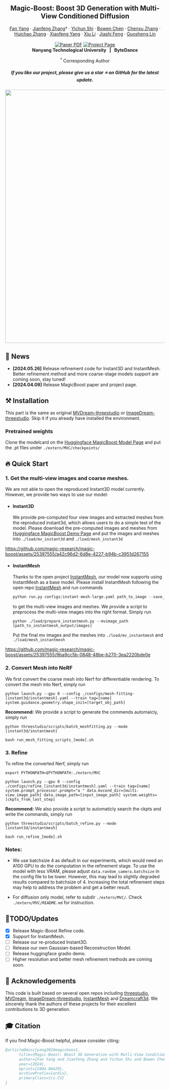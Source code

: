 <p align="center">
  <h2 align="center">Magic-Boost: Boost 3D Generation with Multi-View Conditioned Diffusion</h2>
  <p align="center">
    <a href="https://github.com/yf1019">Fan Yang</a>
    ·
    <a href="http://jeff95.me/">Jianfeng Zhang</a>†
    ·
    <a href="https://seasonsh.github.io/">Yichun Shi</a>
    ·
    <a href="https://magic-research.github.io/magic-boost/">Bowen Chen</a>
    ·
    <a href="https://zhangchenxu528.github.io/">Chenxu Zhang</a>
    ·
    <a href="https://magic-research.github.io/magic-boost/">Huichao Zhang</a>
    ·
    <a href="https://magic-research.github.io/magic-boost/">Xiaofeng Yang</a>
    ·
    <a href="https://lixiulive.com/">Xiu Li</a>
    ·
    <a href="https://sites.google.com/site/jshfeng/home">Jiashi Feng</a>
    ·
    <a href="https://guosheng.github.io/">Guosheng Lin</a>
    <br>
    <br>
        <a href="https://arxiv.org/abs/2404.06429"><img src='https://img.shields.io/badge/arXiv-MagicBoost-red' alt='Paper PDF'></a>
        <a href='https://magic-research.github.io/magic-boost'><img src='https://img.shields.io/badge/Project_Page-MagicBoost-green' alt='Project Page'></a>
    <br>
    <b>Nanyang Technological University &nbsp; | &nbsp;  ByteDance</b>
  </p>  

  <div align="center">
      <sup>†&nbsp;</sup>Corresponding Author
  </div>
    
 <div align="center">
    <h5 align="center"> If you like our project, please give us a star ⭐ on GitHub for the latest update.
  </div> 

  </p>  
    
    
  

<div align="center">
  <img width="800" src="assets/teaser.png">
</div>

## 📢 News
* **[2024.05.26]** Release refinement code for Instant3D and InstantMesh. Better refinement method and more coarse-stage models support are coming soon, stay tuned!
* **[2024.04.09]** Release MagicBoost paper and project page.

## ⚒️ Installation 

This part is the same as original [MVDream-threestudio](https://github.com/bytedance/MVDream-threestudio) or [ImageDream-threestudio](https://github.com/bytedance/ImageDream). Skip it if you already have installed the environment.

### Pretrained weights
Clone the modelcard on the [Huggingface MagicBoost Model Page](https://huggingface.co/yyyfan/magic-boost/) and put the .pt files under  ```./extern/MVC/checkpoints/``` 

## 🔥 Quick Start

### 1. Get the multi-view images and coarse meshes.
We are not able to open the reproduced Instant3D model currently. However, we provide two ways to use our model:

* #### Instant3D
  We provide pre-computed four view images and extracted meshes from the reproduced instant3d, which allows users to do a simple test of the model. 
  Please download the pre-computed images and meshes from [Huggingface MagicBoost Demo Page](https://huggingface.co/datasets/yyyfan/magic-boost-demo) and put the images and meshes into ```./load/mv_instant3d``` and ```./load/mesh_instant3d```

https://github.com/magic-research/magic-boost/assets/25397555/a42c96d2-6d8e-4227-b94b-c3951d267155


* #### InstantMesh
  Thanks to the open project [InstantMesh](https://github.com/TencentARC/InstantMesh), our model now supports using InstantMesh as a base model. Please install InstantMesh following the open repo [InstantMesh](https://github.com/TencentARC/InstantMesh) and run commands 
  ``` python
  python run.py configs/instant-mesh-large.yaml path_to_image --save_video
  ``` 
  to get the multi-view images and meshes.
  We provide a script  to preprocess the multi-view images into the right format. Simply run 
  ```
  python ./load/prepare_instantmesh.py --mvimage_path [path_to_instantmesh_output/images]
  ```
  Put the final mv images and the meshes into ```./load/mv_instantmesh``` and ```./load/mesh_instantmesh```

https://github.com/magic-research/magic-boost/assets/25397555/9ba9cc5b-0848-48be-b270-3ea2220bde0e


### 2. Convert Mesh into NeRF
We first convert the coarse mesh into Nerf for differentiable rendering. To convert the mesh into Nerf, simply run 
```
python launch.py --gpu 0 --config ./configs/mesh-fitting-[instant3d/instantmesh].yaml --train tag=[name] system.guidance.geometry.shape_init=[target_obj_path]
```

**Recommend:** We provide a script to generate the commends automaicly, simply run 
```
python threestudio/scripts/batch_meshfitting.py --mode [instant3d/instantmesh]

bash run_mesh_fitting_scripts_[mode].sh
```


### 3. Refine
To refine the converted Nerf, simply run 
```
export PYTHONPATH=$PYTHONPATH:./extern/MVC

python launch.py --gpu 0 --config ./configs/refine_[instant3d/instantmesh].yaml --train tag=[name] system.prompt_processor.prompt="a " data.mvcond_dir=[multi-view_image_path] data.image_path=[input_image_path] system.weights=[ckpts_from_last_step]
```

**Recommend:** We also provide a script to automaticly search the ckpts and write the commands, simply run 
```
python threestudio/scripts/batch_refine.py --mode [instant3d/instantmesh] 

bash run_refine_[mode].sh
```

### Notes:
- We use batchsize 4 as default in our experiments, which would need an A100 GPU to do the computation in the refinement stage. To use the model with less VRAM, please adjust ```data.random_camera.batchsize``` in the config file to be lower. However, this may lead to slightly degraded results compared to batchsize of 4. Increasing the total refinement steps may help to address the problem and get a better result.  

- For diffusion only model, refer to subdir ```./extern/MVC/```. Check ```./extern/MVC/README.md``` for instruction.

## 🚩TODO/Updates
- [x] Release Magic-Boost Refine code.
- [x] Support for InstantMesh.
- [ ] Release our re-produced Instant3D.
- [ ] Release our own Gaussian-based Reconstruction Model.
- [ ] Release huggingface gradio demo.
- [ ] Higher resolution and better mesh refinement methods are coming soon.

## 🙏 Acknowledgements
This code is built based on several open repos including [threestudio](https://github.com/threestudio-project/threestudio), [MVDream](https://github.com/bytedance/MVDream-threestudi), [ImageDream-threestudio](https://github.com/bytedance/ImageDream), [InstantMesh](https://github.com/TencentARC/InstantMesh) and [Dreamcraft3d](https://github.com/deepseek-ai/DreamCraft3D). We sincerely thank the authors of these projects for their excellent contributions to 3D generation. 

## 🎓 Citation
If you find Magic-Boost helpful, please consider citing:

``` bibtex
@article@misc{yang2024magicboost,
      title={Magic-Boost: Boost 3D Generation with Mutli-View Conditioned Diffusion}, 
      author={Fan Yang and Jianfeng Zhang and Yichun Shi and Bowen Chen and Chenxu Zhang and Huichao Zhang and Xiaofeng Yang and Jiashi Feng and Guosheng Lin},
      year={2024},
      eprint={2404.06429},
      archivePrefix={arXiv},
      primaryClass={cs.CV}
}
```
